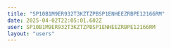 ```yaml
---
title: "SP10B1M9ER932T3KZTZPBSP1ENHEEZRBPE12166RM"
date: 2025-04-02T22:05:01.602Z
user: SP10B1M9ER932T3KZTZPBSP1ENHEEZRBPE12166RM
layout: "users"
---
```

    